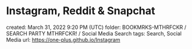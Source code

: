 # Instagram, Reddit & Snapchat

created: March 31, 2022 9:20 PM (UTC)
folder: BOOKMRKS-MTHRFCKR / SEARCH PARTY MTHRFCKR! / Social Media Search
tags: Search, Social Media
url: https://one-plus.github.io/Instagram